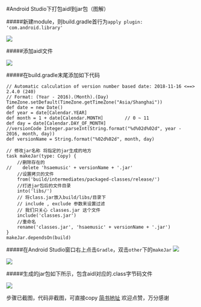 #Android Studio下打包aidl到jar包（图解）

#####新建module，则build.gradle首行为`apply plugin: 'com.android.library'`

![](https://upload-images.jianshu.io/upload_images/9601136-a381756d35ea4c65.png?imageMogr2/auto-orient/strip%7CimageView2/2/w/600)

#####添加aidl文件

![](https://upload-images.jianshu.io/upload_images/9601136-230628ac19eb9cde.png?imageMogr2/auto-orient/strip%7CimageView2/2/w/1240)


#####在build.gradle末尾添加如下代码

```
// Automatic calculation of version number based date: 2018-11-16 <==> 2.4.0 (240)
// Format: (Year - 2016).(Month).(Day)
TimeZone.setDefault(TimeZone.getTimeZone("Asia/Shanghai"))
def date = new Date()
def year = date[Calendar.YEAR]
def month = 1 + date[Calendar.MONTH]        // 0 ~ 11
def day = date[Calendar.DAY_OF_MONTH]
//versionCode Integer.parseInt(String.format("%d%02d%02d", year - 2016, month, day))
def versionName = String.format("%02d%02d", month, day)

// 修改jar名称 将指定的jar生成的地方
task makeJar(type: Copy) {
    //删除存在的
//    delete 'hsaemusic' + versionName + '.jar'
    //设置拷贝的文件
    from('build/intermediates/packaged-classes/release/')
    //打进jar包后的文件目录
    into('libs/')
    // 将class.jar放入build/libs/目录下
    // include , exclude 参数来设置过滤
    // 我们只关心 classes.jar 这个文件
    include('classes.jar')
    //重命名
    rename('classes.jar', 'hsaemusic' + versionName + '.jar')
}
makeJar.dependsOn(build)
```

#####在Android Studio窗口右上点击`Gradle`，双击`other`下的`makeJar`
![](https://upload-images.jianshu.io/upload_images/9601136-aae77b2870c417fd.png?imageMogr2/auto-orient/strip%7CimageView2/2/w/1240)

![](https://upload-images.jianshu.io/upload_images/9601136-011a4bfd4fae2e5a.png?imageMogr2/auto-orient/strip%7CimageView2/2/w/1240)

#####生成的jar包如下所示，包含aidl对应的.class字节码文件

![](https://upload-images.jianshu.io/upload_images/9601136-674afdfafc83de22.png?imageMogr2/auto-orient/strip%7CimageView2/2/w/1240)

步骤已截图，代码非截图，可直接copy
[简书地址](https://www.jianshu.com/p/c019b7a7e71f)
欢迎点赞，万分感谢



